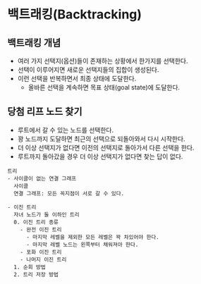 # 백트래킹(Backtracking)
## 백트래킹 개념
- 여러 가지 선택지(옵션)들이 존재하는 상황에서 한가지를 선택한다.
- 선택이 이루어지면 새로운 선택지들의 집합이 생성된다.
- 이런 선택을 반복하면서 최종 상태에 도달한다.
  - 올바른 선택을 계속하면 목표 상태(goal state)에 도달한다.

## 당첨 리프 노드 찾기
- 루트에서 갈 수 있는 노드를 선택한다.
- 꽝 노드까지 도달하면 최근의 선택으로 되돌아와서 다시 시작한다.
- 더 이상 선택지가 없다면 이전의 선택지로 돌아가서 다른 선택을 한다.
- 루트까지 돌아갔을 경우 더 이상 선택지가 없다면 찾는 답이 없다.

```
트리
- 사이클이 없는 연결 그래프
  사이클
  연결 그래프: 모든 꼭지점이 서로 갈 수 있다.

- 이진 트리
  자녀 노드가 둘 이하인 트리
  0. 이진 트리 종류
    - 완전 이진 트리
      - 마지막 레벨을 제외한 모든 레벨은 꽉 차있어야 한다.
      - 마지막 레벨 노드는 왼쪽부터 채워져아 한다.
    - 포화 이진 트리
    - 나머지 이진 트리
  1. 순회 방법
  2. 트리 저장 방법
```